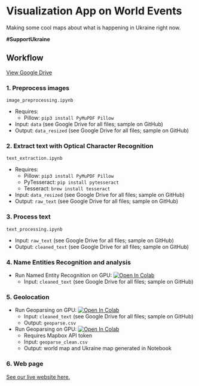 # Visualization App on World Events

Making some cool maps about what is happening in Ukraine right now.

**#SupportUkraine**

## Workflow

[View Google Drive](https://drive.google.com/drive/folders/19LlSZPHSBr38YvoHUiRmO_9do4jt-lCX?usp=sharing)

### 1. Preprocess images

`image_preprocessing.ipynb`
- Requires: 
	- Pillow: `pip3 install PyMuPDF Pillow`
- Input: `data` (see Google Drive for all files; sample on GitHub)
- Output: `data_resized` (see Google Drive for all files; sample on GitHub)

### 2. Extract text with Optical Character Recognition

`text_extraction.ipynb`
- Requires:
	- Pillow: `pip3 install PyMuPDF Pillow`
	- PyTesseract: `pip install pytesseract`
	- Tesseract: `brew install tesseract`
- Input: `data_resized` (see Google Drive for all files; sample on GitHub)
- Output: `raw_text` (see Google Drive for all files; sample on GitHub)

### 3. Process text

`text_processing.ipynb`
- Input: `raw_text` (see Google Drive for all files; sample on GitHub)
- Output: `cleaned_text` (see Google Drive for all files; sample on GitHub)

### 4. Name Entities Recognition and analysis

- Run Named Entity Recognition on GPU: [![Open In Colab](https://colab.research.google.com/assets/colab-badge.svg)](https://colab.research.google.com//github/alexdseo/Visualization-App-on-World-Events/blob/master/NER.ipynb)
	- Input: `cleaned_text` (see Google Drive for all files; sample on GitHub)

### 5. Geolocation

- Run Geoparsing on GPU: [![Open In Colab](https://colab.research.google.com/assets/colab-badge.svg)](https://colab.research.google.com//github/alexdseo/Visualization-App-on-World-Events/blob/master/geoparsing.ipynb)
	- Input: `cleaned_text` (see Google Drive for all files; sample on GitHub)
	- Output: `geoparse.csv`
- Run Geoparsing on GPU: [![Open In Colab](https://colab.research.google.com/assets/colab-badge.svg)](https://colab.research.google.com//github/alexdseo/Visualization-App-on-World-Events/blob/master/dynamic_maps.ipynb)
	- Requires Mapbox API token
	- Input: `geoparse_clean.csv`
	- Output: world map and Ukraine map generated in Notebook

### 6. Web page

[See our live website here.](https://auderoy.github.io/russo-ukrainian-war)
